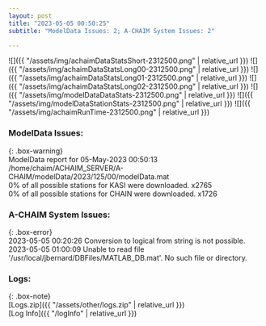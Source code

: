 ```yaml
---
layout: post
title: "2023-05-05 00:50:25"
subtitle: "ModelData Issues: 2; A-CHAIM System Issues: 2"

---
```


![]({{ "/assets/img/achaimDataStatsShort-2312500.png" | relative_url }})
![]({{ "/assets/img/achaimDataStatsLong00-2312500.png" | relative_url }})
![]({{ "/assets/img/achaimDataStatsLong01-2312500.png" | relative_url }})
![]({{ "/assets/img/achaimDataStatsLong02-2312500.png" | relative_url }})
![]({{ "/assets/img/modelDataDataStats-2312500.png" | relative_url }})
![]({{ "/assets/img/modelDataStationStats-2312500.png" | relative_url }})
![]({{ "/assets/img/achaimRunTime-2312500.png" | relative_url }})


### ModelData Issues:  
  
{: .box-warning}  
 ModelData report for 05-May-2023 00:50:13   
 /home/chaim/ACHAIM_SERVER/A-CHAIM/modelData/2023/125/00/modelData.mat   
 0% of all possible stations for KASI were downloaded. x2765   
 0% of all possible stations for CHAIN were downloaded. x1726   
  
### A-CHAIM System Issues:  
  
{: .box-error}  
2023-05-05 00:20:26 Conversion to logical from string is not possible.  
2023-05-05 01:00:09 Unable to read file '/usr/local/jbernard/DBFiles/MATLAB_DB.mat'. No such file or directory.  

### Logs:  
  
{: .box-note}  
[Logs.zip]({{ "/assets/other/logs.zip" | relative_url }})  
[Log Info]({{ "/logInfo" | relative_url }})  
